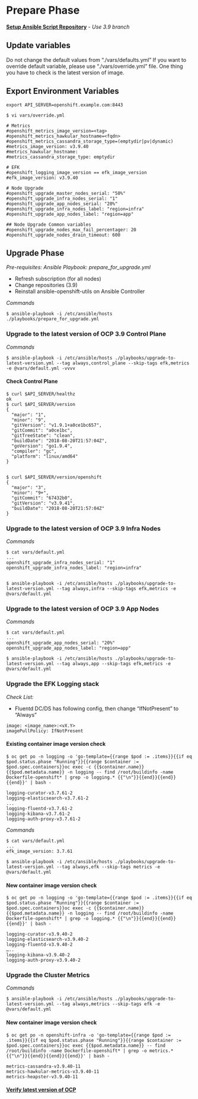 # Prepare Phase

**[Setup Ansible Script Repository](./how-to-use.md)** - *Use 3.9 branch*

## Update variables
Do not change the default values from “./vars/defaults.yml” 
If you want to override default variable, please use “./vars/override.yml” file. One thing you have to check is the latest version of image.

## Export Environment Variables
```
export API_SERVER=openshift.example.com:8443
```



```
$ vi vars/override.yml

# Metrics
#openshift_metrics_image_version=<tag>
#openshift_metrics_hawkular_hostname=<fqdn>
#openshift_metrics_cassandra_storage_type=(emptydir|pv|dynamic)
#metrics_image_version: v3.9.40
#metrics_hawkular_hostname:
#metrics_cassandra_storage_type: emptydir

# EFK
#openshift_logging_image_version == efk_image_version
#efk_image_version: v3.9.40

# Node Upgrade
#openshift_upgrade_master_nodes_serial: "50%"
#openshift_upgrade_infra_nodes_serial: "1"
#openshift_upgrade_app_nodes_serial: "20%"
#openshift_upgrade_infra_nodes_label: "region=infra"
#openshift_upgrade_app_nodes_label: "region=app"

## Node Upgrade Common variables
#openshift_upgrade_nodes_max_fail_percentager: 20
#openshift_upgrade_nodes_drain_timeout: 600

```


## Upgrade Phase 

*Pre-requisites: Ansible Playbook: prepare_for_upgrade.yml*
- Refresh subscription (for all nodes)
- Change repositories (3.9)
- Reinstall ansible-openshift-utils on Ansible Controller

*Commands*
```
$ ansible-playbook -i /etc/ansible/hosts ./playbooks/prepare_for_upgrade.yml 
```

### Upgrade to the latest version of OCP 3.9 Control Plane
*Commands*
```
$ ansible-playbook -i /etc/ansible/hosts ./playbooks/upgrade-to-latest-version.yml --tag always,control_plane --skip-tags efk,metrics -e @vars/default.yml -vvvv
```

#### Check Control Plane
```
$ curl $API_SERVER/healthz
ok
$ curl $API_SERVER/version
{
  "major": "1",
  "minor": "9",
  "gitVersion": "v1.9.1+a0ce1bc657",
  "gitCommit": "a0ce1bc",
  "gitTreeState": "clean",
  "buildDate": "2018-08-20T21:57:04Z",
  "goVersion": "go1.9.4",
  "compiler": "gc",
  "platform": "linux/amd64"
}


$ curl $API_SERVER/version/openshift
{
  "major": "3",
  "minor": "9+",
  "gitCommit": "67432b0",
  "gitVersion": "v3.9.41",
  "buildDate": "2018-08-20T21:57:04Z"
}

```

### Upgrade to the latest version of OCP 3.9 Infra Nodes 
*Commands*
```
$ cat vars/default.yml
...
openshift_upgrade_infra_nodes_serial: "1" 
openshift_upgrade_infra_nodes_label: "region=infra"


$ ansible-playbook -i /etc/ansible/hosts ./playbooks/upgrade-to-latest-version.yml --tag always,infra --skip-tags efk,metrics -e @vars/default.yml 
```

### Upgrade to the latest version of OCP 3.9 App Nodes
*Commands*
```
$ cat vars/default.yml
...
openshift_upgrade_app_nodes_serial: "20%" 
openshift_upgrade_app_nodes_label: "region=app"

$ ansible-playbook -i /etc/ansible/hosts ./playbooks/upgrade-to-latest-version.yml --tag always,app --skip-tags efk,metrics -e @vars/default.yml 
```


### Upgrade the EFK Logging stack

*Check List:*
- Fluentd DC/DS has following config, then change “IfNotPresent” to “Always”
```
image: <image_name>:<vX.Y>
imagePullPolicy: IfNotPresent
```

#### Existing container image version check
```
$ oc get po -n logging -o 'go-template={{range $pod := .items}}{{if eq $pod.status.phase "Running"}}{{range $container := $pod.spec.containers}}oc exec -c {{$container.name}} {{$pod.metadata.name}} -n logging -- find /root/buildinfo -name Dockerfile-openshift* | grep -o logging.* {{"\n"}}{{end}}{{end}}{{end}}' | bash -

logging-curator-v3.7.61-2
logging-elasticsearch-v3.7.61-2
...
logging-fluentd-v3.7.61-2
logging-kibana-v3.7.61-2
logging-auth-proxy-v3.7.61-2

```

*Commands*
```
$ cat vars/default.yml
...
efk_image_version: 3.7.61

$ ansible-playbook -i /etc/ansible/hosts ./playbooks/upgrade-to-latest-version.yml --tag always,efk --skip-tags metrics -e @vars/default.yml 
```

#### New container image version check
```
$ oc get po -n logging -o 'go-template={{range $pod := .items}}{{if eq $pod.status.phase "Running"}}{{range $container := $pod.spec.containers}}oc exec -c {{$container.name}} {{$pod.metadata.name}} -n logging -- find /root/buildinfo -name Dockerfile-openshift* | grep -o logging.* {{"\n"}}{{end}}{{end}}{{end}}' | bash -

logging-curator-v3.9.40-2
logging-elasticsearch-v3.9.40-2
logging-fluentd-v3.9.40-2
…..
logging-kibana-v3.9.40-2
logging-auth-proxy-v3.9.40-2

```

### Upgrade the Cluster Metrics

*Commands*
```
$ ansible-playbook -i /etc/ansible/hosts ./playbooks/upgrade-to-latest-version.yml --tag always,metrics --skip-tags efk -e @vars/default.yml 
```

#### New container image version check
```
$ oc get po -n openshift-infra -o 'go-template={{range $pod := .items}}{{if eq $pod.status.phase "Running"}}{{range $container := $pod.spec.containers}}oc exec {{$pod.metadata.name}} -- find /root/buildinfo -name Dockerfile-openshift* | grep -o metrics.* {{"\n"}}{{end}}{{end}}{{end}}' | bash -

metrics-cassandra-v3.9.40-11
metrics-hawkular-metrics-v3.9.40-11
metrics-heapster-v3.9.40-11

```

#### [Verify latest version of OCP](./verify-ocp-health.yml)
